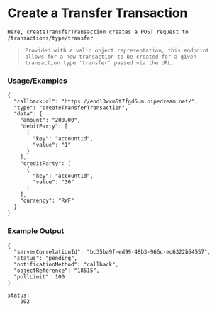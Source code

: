 # Create a Transfer Transaction

`Here, createTransferTransaction creates a POST request to /transactions/type/transfer`

> `Provided with a valid object representation, this endpoint allows for a new transaction to be created for a given transaction type 'transfer' passed via the URL.`

### Usage/Examples

```
{
  "callbackUrl": "https://end13wxm5t7fgd6.m.pipedream.net/",
  "type": "createTransferTransaction",
  "data": {
    "amount": "200.00",
    "debitParty": [
      {
        "key": "accountid",
        "value": "1"
      }
    ],
    "creditParty": [
      {
        "key": "accountid",
        "value": "30"
      }
    ],
    "currency": "RWF"
  }
}
```

### Example Output

```
{
  "serverCorrelationId": "bc35ba9f-ed99-48b3-966c-ec6322b54557",
  "status": "pending",
  "notificationMethod": "callback",
  "objectReference": "18515",
  "pollLimit": 100
}

status:
    202
```
